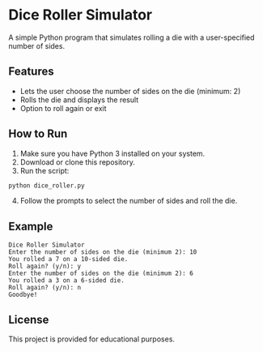 # Dice Roller Simulator

A simple Python program that simulates rolling a die with a user-specified number of sides.

## Features

- Lets the user choose the number of sides on the die (minimum: 2)
- Rolls the die and displays the result
- Option to roll again or exit

## How to Run

1. Make sure you have Python 3 installed on your system.
2. Download or clone this repository.
3. Run the script:

```bash
python dice_roller.py
```

4. Follow the prompts to select the number of sides and roll the die.

## Example

```
Dice Roller Simulator
Enter the number of sides on the die (minimum 2): 10
You rolled a 7 on a 10-sided die.
Roll again? (y/n): y
Enter the number of sides on the die (minimum 2): 6
You rolled a 3 on a 6-sided die.
Roll again? (y/n): n
Goodbye!
```

## License

This project is provided for educational purposes.
